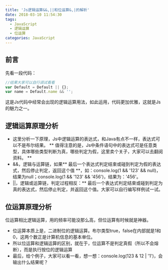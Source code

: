 ```yaml
---
title: 'Js逻辑运算&&,||和位运算&,|的解析'
date: 2018-03-10 11:54:30
tags:
  - JavaScript
  - 逻辑运算
  - 位运算
categories: JavaScript
---
```

## 前言
先看一段代码：
```javascript
//结果大家可以自行调试看看
var Default = Default || {};
var name = Default.name && '';
```
这是Js代码中经常会出现的逻辑运算用法，如此运用，代码更加优雅，这就是Js的魅力之一。

## 逻辑运算原理分析
- 这里分析一下原理，Js中逻辑运算的表达式，和Java有点不一样，表达式可以不是布尔结果。
** 值得注意的是，Js中条件语句中的表达式可是任意类型，具体哪些类型判断为真，哪些判定为假，这里卖个关子，大家可以去翻阅资料。 **
- &&，逻辑与运算链，如果** 最后一个表达式判定结束或碰到判定为假的表达式，然后停止判定，返回这个值 **，如：console.log(1 && '123' && null)，结果为null；console.log(1 && '123' && '456')，结果为：'456'。
- ||，逻辑或运算链，判定过程相反：** 最后一个表达式判定结束或碰到判定为真的表达式，然后停止判定，并返回这个值。大家可以自行编写样例试一试。

## 位运算原理分析
位运算相比逻辑运算，用的频率可能没那么高，但位运算有时候就是神器。
- 位运算本质上是，二进制位的逻辑运算。布尔类型true，false在内部就是1和0，这两个数正是计算机信息的基本单位。
- 所以位运算和逻辑运算的区别，就在于，位运算不是判定真假（所以不会熔断），而是执行按位的逻辑运算
- 最后，给个例子，大家可以看一看，想一想：console.log(123 & 12 | '1')，会输出什么结果呢？
